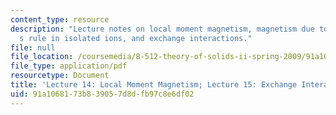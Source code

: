 ```yaml
---
content_type: resource
description: "Lecture notes on local moment magnetism, magnetism due to spins, Hund\u2019\
  s rule in isolated ions, and exchange interactions."
file: null
file_location: /coursemedia/8-512-theory-of-solids-ii-spring-2009/91a1068173b839057d8dfb97c8e6df02_MIT8_512s09_lec14_15.pdf
file_type: application/pdf
resourcetype: Document
title: 'Lecture 14: Local Moment Magnetism; Lecture 15: Exchange Interactions'
uid: 91a10681-73b8-3905-7d8d-fb97c8e6df02
---
```

